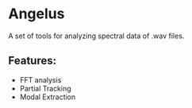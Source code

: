 # Angelus

A set of tools for analyzing spectral data of .wav files. 

Features:
--------
* FFT analysis 
* Partial Tracking 
* Modal Extraction
